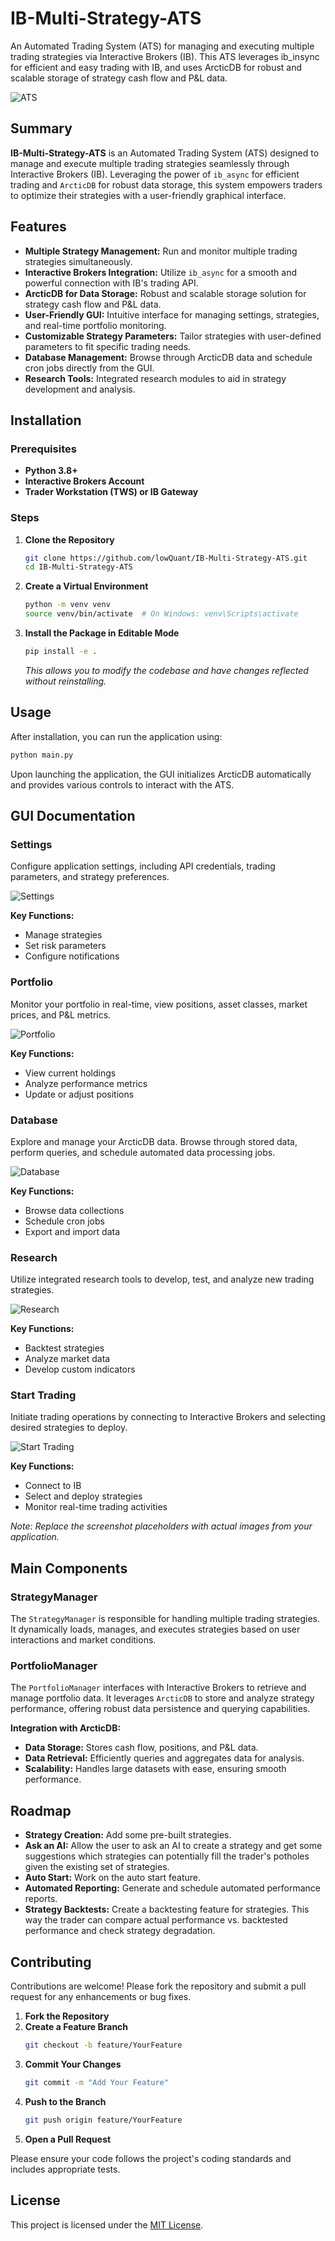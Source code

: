 # IB-Multi-Strategy-ATS

An Automated Trading System (ATS) for managing and executing multiple trading strategies via Interactive Brokers (IB). This ATS leverages ib_insync for efficient and easy trading with IB, and uses ArcticDB for robust and scalable storage of strategy cash flow and P&L data.

![ATS](ATS.png)

## Summary

**IB-Multi-Strategy-ATS** is an Automated Trading System (ATS) designed to manage and execute multiple trading strategies seamlessly through Interactive Brokers (IB). Leveraging the power of `ib_async` for efficient trading and `ArcticDB` for robust data storage, this system empowers traders to optimize their strategies with a user-friendly graphical interface.

## Features

- **Multiple Strategy Management:** Run and monitor multiple trading strategies simultaneously.
- **Interactive Brokers Integration:** Utilize `ib_async` for a smooth and powerful connection with IB's trading API.
- **ArcticDB for Data Storage:** Robust and scalable storage solution for strategy cash flow and P&L data.
- **User-Friendly GUI:** Intuitive interface for managing settings, strategies, and real-time portfolio monitoring.
- **Customizable Strategy Parameters:** Tailor strategies with user-defined parameters to fit specific trading needs.
- **Database Management:** Browse through ArcticDB data and schedule cron jobs directly from the GUI.
- **Research Tools:** Integrated research modules to aid in strategy development and analysis.

## Installation

### Prerequisites

- **Python 3.8+**
- **Interactive Brokers Account**
- **Trader Workstation (TWS) or IB Gateway**

### Steps

1. **Clone the Repository**
   ```bash
   git clone https://github.com/lowQuant/IB-Multi-Strategy-ATS.git
   cd IB-Multi-Strategy-ATS
   ```

2. **Create a Virtual Environment**
   ```bash
   python -m venv venv
   source venv/bin/activate  # On Windows: venv\Scripts\activate
   ```

3. **Install the Package in Editable Mode**
   ```bash
   pip install -e .
   ```

   *This allows you to modify the codebase and have changes reflected without reinstalling.*

## Usage

After installation, you can run the application using:
```bash
python main.py
```


Upon launching the application, the GUI initializes ArcticDB automatically and provides various controls to interact with the ATS.

## GUI Documentation

### Settings

Configure application settings, including API credentials, trading parameters, and strategy preferences.

![Settings](screenshots/settings.png)

**Key Functions:**
- Manage strategies
- Set risk parameters
- Configure notifications

### Portfolio

Monitor your portfolio in real-time, view positions, asset classes, market prices, and P&L metrics.

![Portfolio](screenshots/portfolio.png)

**Key Functions:**
- View current holdings
- Analyze performance metrics
- Update or adjust positions

### Database

Explore and manage your ArcticDB data. Browse through stored data, perform queries, and schedule automated data processing jobs.

![Database](screenshots/database.png)

**Key Functions:**
- Browse data collections
- Schedule cron jobs
- Export and import data

### Research

Utilize integrated research tools to develop, test, and analyze new trading strategies.

![Research](screenshots/research.png)

**Key Functions:**
- Backtest strategies
- Analyze market data
- Develop custom indicators

### Start Trading

Initiate trading operations by connecting to Interactive Brokers and selecting desired strategies to deploy.

![Start Trading](screenshots/start_trading.png)

**Key Functions:**
- Connect to IB
- Select and deploy strategies
- Monitor real-time trading activities

*Note: Replace the screenshot placeholders with actual images from your application.*

## Main Components

### StrategyManager

The `StrategyManager` is responsible for handling multiple trading strategies. It dynamically loads, manages, and executes strategies based on user interactions and market conditions.

### PortfolioManager

The `PortfolioManager` interfaces with Interactive Brokers to retrieve and manage portfolio data. It leverages `ArcticDB` to store and analyze strategy performance, offering robust data persistence and querying capabilities.

**Integration with ArcticDB:**
- **Data Storage:** Stores cash flow, positions, and P&L data.
- **Data Retrieval:** Efficiently queries and aggregates data for analysis.
- **Scalability:** Handles large datasets with ease, ensuring smooth performance.

## Roadmap

- **Strategy Creation:** Add some pre-built strategies.
- **Ask an AI:** Allow the user to ask an AI to create a strategy and get some suggestions which strategies can potentially fill the trader's potholes given the existing set of strategies.
- **Auto Start:** Work on the auto start feature.
- **Automated Reporting:** Generate and schedule automated performance reports.
- **Strategy Backtests:** Create a backtesting feature for strategies. This way the trader can compare actual performance vs. backtested performance and check strategy degradation.

## Contributing

Contributions are welcome! Please fork the repository and submit a pull request for any enhancements or bug fixes.

1. **Fork the Repository**
2. **Create a Feature Branch**
   ```bash
   git checkout -b feature/YourFeature
   ```
3. **Commit Your Changes**
   ```bash
   git commit -m "Add Your Feature"
   ```
4. **Push to the Branch**
   ```bash
   git push origin feature/YourFeature
   ```
5. **Open a Pull Request**

Please ensure your code follows the project's coding standards and includes appropriate tests.

## License

This project is licensed under the [MIT License](LICENSE).
